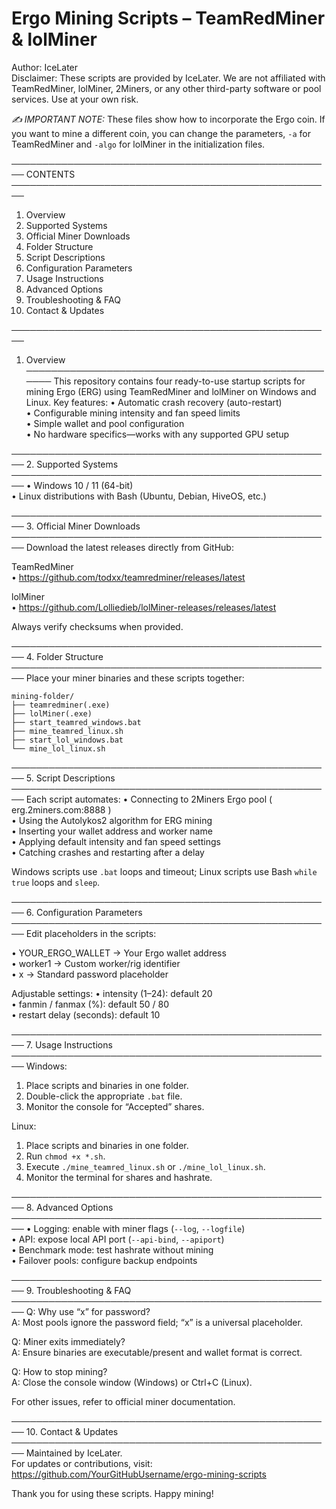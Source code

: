 Ergo Mining Scripts – TeamRedMiner & lolMiner
=============================================

Author: IceLater  
Disclaimer: These scripts are provided by IceLater. We are not affiliated with TeamRedMiner, lolMiner, 2Miners, or any other third-party software or pool services. Use at your own risk.

*✍️ IMPORTANT NOTE:* These files show how to incorporate the Ergo coin. If you want to mine a different coin, you can change the parameters, `-a` for TeamRedMiner and `-algo` for lolMiner in the initialization files.

────────────────────────────────────────────────────
CONTENTS
────────────────────────────────────────────────────
1. Overview  
2. Supported Systems  
3. Official Miner Downloads  
4. Folder Structure  
5. Script Descriptions  
6. Configuration Parameters  
7. Usage Instructions  
8. Advanced Options  
9. Troubleshooting & FAQ  
10. Contact & Updates

────────────────────────────────────────────────────
1. Overview
────────────────────────────────────────────────────
This repository contains four ready-to-use startup scripts for mining Ergo (ERG) using TeamRedMiner and lolMiner on Windows and Linux. Key features:
  • Automatic crash recovery (auto-restart)  
  • Configurable mining intensity and fan speed limits  
  • Simple wallet and pool configuration  
  • No hardware specifics—works with any supported GPU setup

────────────────────────────────────────────────────
2. Supported Systems
────────────────────────────────────────────────────
• Windows 10 / 11 (64-bit)  
• Linux distributions with Bash (Ubuntu, Debian, HiveOS, etc.)

────────────────────────────────────────────────────
3. Official Miner Downloads
────────────────────────────────────────────────────
Download the latest releases directly from GitHub:

TeamRedMiner  
  • https://github.com/todxx/teamredminer/releases/latest  

lolMiner  
  • https://github.com/Lolliedieb/lolMiner-releases/releases/latest  

Always verify checksums when provided.

────────────────────────────────────────────────────
4. Folder Structure
────────────────────────────────────────────────────
Place your miner binaries and these scripts together:

    mining-folder/  
    ├── teamredminer(.exe)  
    ├── lolMiner(.exe)  
    ├── start_teamred_windows.bat  
    ├── mine_teamred_linux.sh  
    ├── start_lol_windows.bat  
    └── mine_lol_linux.sh  

────────────────────────────────────────────────────
5. Script Descriptions
────────────────────────────────────────────────────
Each script automates:
  • Connecting to 2Miners Ergo pool ( erg.2miners.com:8888 )  
  • Using the Autolykos2 algorithm for ERG mining  
  • Inserting your wallet address and worker name  
  • Applying default intensity and fan speed settings  
  • Catching crashes and restarting after a delay

Windows scripts use `.bat` loops and timeout; Linux scripts use Bash `while true` loops and `sleep`.

────────────────────────────────────────────────────
6. Configuration Parameters
────────────────────────────────────────────────────
Edit placeholders in the scripts:

• YOUR_ERGO_WALLET → Your Ergo wallet address  
• worker1         → Custom worker/rig identifier  
• x               → Standard password placeholder  

Adjustable settings:
  • intensity (1–24): default 20  
  • fanmin / fanmax (%): default 50 / 80  
  • restart delay (seconds): default 10  

────────────────────────────────────────────────────
7. Usage Instructions
────────────────────────────────────────────────────
Windows:
  1. Place scripts and binaries in one folder.  
  2. Double-click the appropriate `.bat` file.  
  3. Monitor the console for “Accepted” shares.

Linux:
  1. Place scripts and binaries in one folder.  
  2. Run `chmod +x *.sh`.  
  3. Execute `./mine_teamred_linux.sh` or `./mine_lol_linux.sh`.  
  4. Monitor the terminal for shares and hashrate.

────────────────────────────────────────────────────
8. Advanced Options
────────────────────────────────────────────────────
• Logging: enable with miner flags (`--log`, `--logfile`)  
• API: expose local API port (`--api-bind`, `--apiport`)  
• Benchmark mode: test hashrate without mining  
• Failover pools: configure backup endpoints  

────────────────────────────────────────────────────
9. Troubleshooting & FAQ
────────────────────────────────────────────────────
Q: Why use “x” for password?  
A: Most pools ignore the password field; “x” is a universal placeholder.

Q: Miner exits immediately?  
A: Ensure binaries are executable/present and wallet format is correct.

Q: How to stop mining?  
A: Close the console window (Windows) or Ctrl+C (Linux).

For other issues, refer to official miner documentation.

────────────────────────────────────────────────────
10. Contact & Updates
────────────────────────────────────────────────────
Maintained by IceLater.  
For updates or contributions, visit:  
https://github.com/YourGitHubUsername/ergo-mining-scripts  

Thank you for using these scripts. Happy mining!

